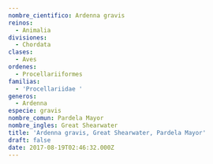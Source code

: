 ```yaml
---
nombre_cientifico: Ardenna gravis
reinos:
  - Animalia
divisiones:
  - Chordata
clases:
  - Aves
ordenes:
  - Procellariiformes
familias:
  - 'Procellariidae '
generos:
  - Ardenna
especie: gravis
nombre_comun: Pardela Mayor
nombre_ingles: Great Shearwater
title: 'Ardenna gravis, Great Shearwater, Pardela Mayor'
draft: false
date: 2017-08-19T02:46:32.000Z
---
```


